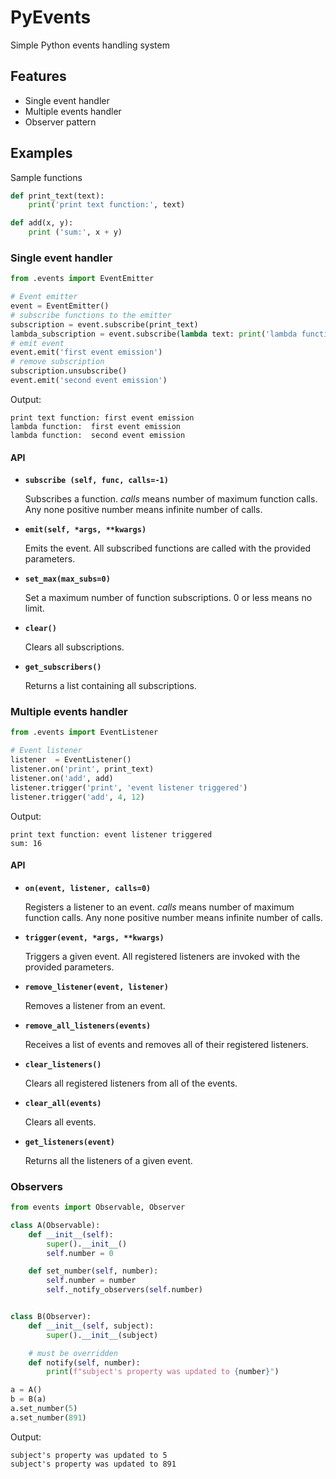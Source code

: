 # PyEvents
Simple Python events handling system

## Features
* Single event handler
* Multiple events handler
* Observer pattern

## Examples
Sample functions
```Python
def print_text(text):
    print('print text function:', text)

def add(x, y):
    print ('sum:', x + y)
```

### Single event handler
```Python
from .events import EventEmitter

# Event emitter
event = EventEmitter()
# subscribe functions to the emitter
subscription = event.subscribe(print_text)
lambda_subscription = event.subscribe(lambda text: print('lambda function: ', text))
# emit event
event.emit('first event emission')
# remove subscription
subscription.unsubscribe()
event.emit('second event emission')
```
Output:
```
print text function: first event emission
lambda function:  first event emission
lambda function:  second event emission
```

#### API
* **`subscribe (self, func, calls=-1)`**

    Subscribes a function. *calls* means number of maximum function calls. Any none positive number means infinite number of calls.

* **`emit(self, *args, **kwargs)`**

    Emits the event. All subscribed functions are called with the provided parameters.

* **`set_max(max_subs=0)`**

    Set a maximum number of function subscriptions. 0 or less means no limit.

* **`clear()`**

    Clears all subscriptions.
    
* **`get_subscribers()`**

    Returns a list containing all subscriptions.

### Multiple events handler
```Python
from .events import EventListener

# Event listener
listener  = EventListener()
listener.on('print', print_text)
listener.on('add', add)
listener.trigger('print', 'event listener triggered')
listener.trigger('add', 4, 12)
```
Output:
```
print text function: event listener triggered
sum: 16
```
#### API
* **`on(event, listener, calls=0)`**
    
    Registers a listener to an event. *calls* means number of maximum function calls. Any none positive number means infinite number of calls.

* **`trigger(event, *args, **kwargs)`**
    
    Triggers a given event. All registered listeners are invoked with the provided parameters.
    
* **`remove_listener(event, listener)`**

    Removes a listener from an event.
    
* **`remove_all_listeners(events)`**

    Receives a list of events and removes all of their registered listeners.

* **`clear_listeners()`**

    Clears all registered listeners from all of the events.

* **`clear_all(events)`**

    Clears all events.

* **`get_listeners(event)`**

    Returns all the listeners of a given event.

### Observers
```Python
from events import Observable, Observer

class A(Observable):
    def __init__(self):
        super().__init__()
        self.number = 0

    def set_number(self, number):
        self.number = number
        self._notify_observers(self.number)


class B(Observer):
    def __init__(self, subject):
        super().__init__(subject)

    # must be overridden
    def notify(self, number):
        print(f"subject's property was updated to {number}")

a = A()
b = B(a)
a.set_number(5)
a.set_number(891)
```
Output:
```
subject's property was updated to 5
subject's property was updated to 891
```
